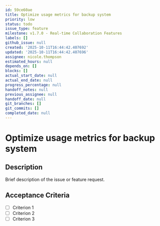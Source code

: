 ```yaml
---
id: 59ce60ae
title: Optimize usage metrics for backup system
priority: low
status: todo
issue_type: feature
milestone: v1.7.0 - Real-time Collaboration Features
labels: []
github_issue: null
created: '2025-10-11T16:44:42.407692'
updated: '2025-10-11T16:44:42.407696'
assignee: nicole.thompson
estimated_hours: null
depends_on: []
blocks: []
actual_start_date: null
actual_end_date: null
progress_percentage: null
handoff_notes: null
previous_assignee: null
handoff_date: null
git_branches: []
git_commits: []
completed_date: null
---
```


# Optimize usage metrics for backup system

## Description

Brief description of the issue or feature request.

## Acceptance Criteria

- [ ] Criterion 1
- [ ] Criterion 2
- [ ] Criterion 3